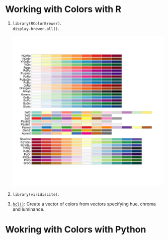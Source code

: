 # Working with Colors with R

1. `library(RColorBrewer)`. <br />
    `display.brewer.all()`. 
    
    ![Alt text](./images/rcolorbrewer.png)
    
2. `library(viridisLite)`. <br />

3. [`hcl()`](https://www.rdocumentation.org/packages/grDevices/versions/3.6.2/topics/hcl): Create a vector of colors from vectors specifying hue, chroma and luminance.<br />


# Wokring with Colors with Python
